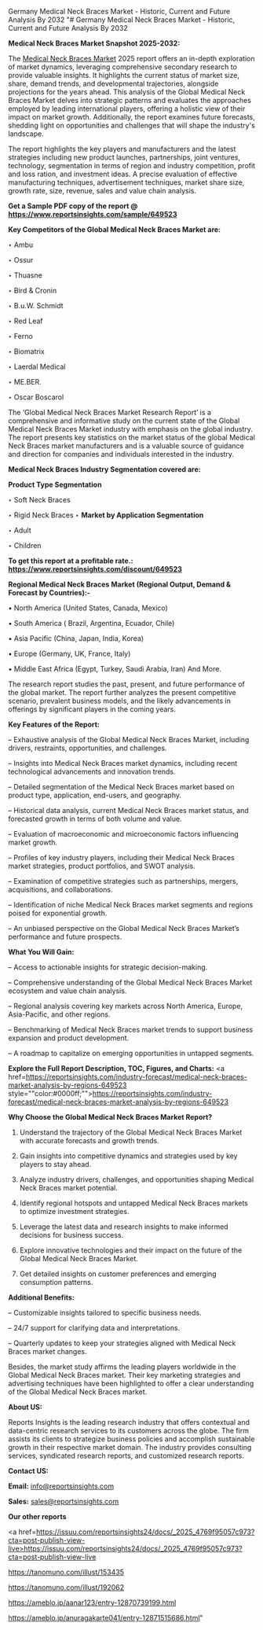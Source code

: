 Germany Medical Neck Braces Market - Historic, Current and Future Analysis By 2032
"# Germany Medical Neck Braces Market - Historic, Current and Future Analysis By 2032

<strong>Medical Neck Braces Market Snapshot 2025-2032:</strong>

The <a href=https://www.reportsinsights.com/sample/649523>Medical Neck Braces Market</a> 2025 report offers an in-depth exploration of market dynamics, leveraging comprehensive secondary research to provide valuable insights. It highlights the current status of market size, share, demand trends, and developmental trajectories, alongside projections for the years ahead. This analysis of the Global Medical Neck Braces Market delves into strategic patterns and evaluates the approaches employed by leading international players, offering a holistic view of their impact on market growth. Additionally, the report examines future forecasts, shedding light on opportunities and challenges that will shape the industry's landscape.

The report highlights the key players and manufacturers and the latest strategies including new product launches, partnerships, joint ventures, technology, segmentation in terms of region and industry competition, profit and loss ration, and investment ideas. A precise evaluation of effective manufacturing techniques, advertisement techniques, market share size, growth rate, size, revenue, sales and value chain analysis.

<strong>Get a Sample PDF copy of the report @ <a href=https://www.reportsinsights.com/sample/649523 style=color:#0000ff;>https://www.reportsinsights.com/sample/649523</a></strong>

<strong>Key Competitors of the Global Medical Neck Braces Market are:</strong>

‣ Ambu

‣ Ossur

‣ Thuasne

‣ Bird & Cronin

‣ B.u.W. Schmidt

‣ Red Leaf

‣ Ferno

‣ Biomatrix

‣ Laerdal Medical

‣ ME.BER.

‣ Oscar Boscarol

The ‘Global Medical Neck Braces Market Research Report’ is a comprehensive and informative study on the current state of the Global Medical Neck Braces Market industry with emphasis on the global industry. The report presents key statistics on the market status of the global Medical Neck Braces market manufacturers and is a valuable source of guidance and direction for companies and individuals interested in the industry.

<strong>Medical Neck Braces Industry Segmentation covered are:</strong>

<strong>Product Type Segmentation</strong>

‣ Soft Neck Braces

‣ Rigid Neck Braces
‣ 
<strong>Market by Application Segmentation</strong>

‣ Adult

‣ Children

<strong>To get this report at a profitable rate.: <a href=https://www.reportsinsights.com/discount/649523 style=color:#0000ff;>https://www.reportsinsights.com/discount/649523</a></strong>

<strong>Regional Medical Neck Braces Market (Regional Output, Demand &amp; Forecast by Countries):-</strong>

• North America (United States, Canada, Mexico)

• South America ( Brazil, Argentina, Ecuador, Chile)

• Asia Pacific (China, Japan, India, Korea)

• Europe (Germany, UK, France, Italy)

• Middle East Africa (Egypt, Turkey, Saudi Arabia, Iran) And More.

The research report studies the past, present, and future performance of the global market. The report further analyzes the present competitive scenario, prevalent business models, and the likely advancements in offerings by significant players in the coming years.

<strong>Key Features of the Report:</strong>

– Exhaustive analysis of the Global Medical Neck Braces Market, including drivers, restraints, opportunities, and challenges.

– Insights into Medical Neck Braces market dynamics, including recent technological advancements and innovation trends.

– Detailed segmentation of the Medical Neck Braces market based on product type, application, end-users, and geography.

– Historical data analysis, current Medical Neck Braces market status, and forecasted growth in terms of both volume and value.

– Evaluation of macroeconomic and microeconomic factors influencing market growth.

– Profiles of key industry players, including their Medical Neck Braces market strategies, product portfolios, and SWOT analysis.

– Examination of competitive strategies such as partnerships, mergers, acquisitions, and collaborations.

– Identification of niche Medical Neck Braces market segments and regions poised for exponential growth.

– An unbiased perspective on the Global Medical Neck Braces Market’s performance and future prospects.

<strong>What You Will Gain:</strong>

– Access to actionable insights for strategic decision-making.

– Comprehensive understanding of the Global Medical Neck Braces Market ecosystem and value chain analysis.

– Regional analysis covering key markets across North America, Europe, Asia-Pacific, and other regions.

– Benchmarking of Medical Neck Braces market trends to support business expansion and product development.

– A roadmap to capitalize on emerging opportunities in untapped segments.

<strong>Explore the Full Report Description, TOC, Figures, and Charts:</strong>
<a href=https://reportsinsights.com/industry-forecast/medical-neck-braces-market-analysis-by-regions-649523 style=""color:#0000ff;"">https://reportsinsights.com/industry-forecast/medical-neck-braces-market-analysis-by-regions-649523</a>

<strong>Why Choose the Global Medical Neck Braces Market Report?</strong>

1. Understand the trajectory of the Global Medical Neck Braces Market with accurate forecasts and growth trends.

2. Gain insights into competitive dynamics and strategies used by key players to stay ahead.

3. Analyze industry drivers, challenges, and opportunities shaping Medical Neck Braces market potential.

4. Identify regional hotspots and untapped Medical Neck Braces markets to optimize investment strategies.

5. Leverage the latest data and research insights to make informed decisions for business success.

6. Explore innovative technologies and their impact on the future of the Global Medical Neck Braces Market.

7. Get detailed insights on customer preferences and emerging consumption patterns.

<strong>Additional Benefits:</strong>

– Customizable insights tailored to specific business needs.

– 24/7 support for clarifying data and interpretations.

– Quarterly updates to keep your strategies aligned with Medical Neck Braces market changes.

Besides, the market study affirms the leading players worldwide in the Global Medical Neck Braces market. Their key marketing strategies and advertising techniques have been highlighted to offer a clear understanding of the Global Medical Neck Braces market.

<strong><strong>About US</strong>:</strong>

Reports Insights is the leading research industry that offers contextual and data-centric research services to its customers across the globe. The firm assists its clients to strategize business policies and accomplish sustainable growth in their respective market domain. The industry provides consulting services, syndicated research reports, and customized research reports.

<strong>Contact US:</strong>

<p class=><b>Email:</b> <a href=mailto:info@reportsinsights.com>info@reportsinsights.com</a></p>
<p class=><b>Sales:</b> <a href=mailto:sales@reportsinsights.com>sales@reportsinsights.com</a></p>

<strong>Our other reports</strong>

<a href=https://issuu.com/reportsinsights24/docs/_2025_4769f95057c973?cta=post-publish-view-live>https://issuu.com/reportsinsights24/docs/_2025_4769f95057c973?cta=post-publish-view-live</a>

<a href=https://tanomuno.com/illust/153435>https://tanomuno.com/illust/153435</a>

<a href=https://tanomuno.com/illust/192062>https://tanomuno.com/illust/192062</a>

<a href=https://ameblo.jp/aanar123/entry-12870739199.html>https://ameblo.jp/aanar123/entry-12870739199.html</a>

<a href=https://ameblo.jp/anuragakarte041/entry-12871515686.html>https://ameblo.jp/anuragakarte041/entry-12871515686.html</a>"

